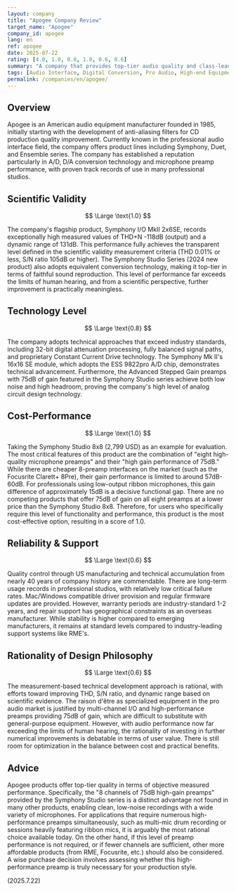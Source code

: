 ```yaml
---
layout: company
title: "Apogee Company Review"
target_name: "Apogee"
company_id: apogee
lang: en
ref: apogee
date: 2025-07-22
rating: [4.0, 1.0, 0.8, 1.0, 0.6, 0.6]
summary: "A company that provides top-tier audio quality and class-leading preamp performance in the professional audio interface sector. Its unique performance offers excellent cost-performance for specific applications."
tags: [Audio Interface, Digital Conversion, Pro Audio, High-end Equipment]
permalink: /companies/en/apogee/
---
```


## Overview

Apogee is an American audio equipment manufacturer founded in 1985, initially starting with the development of anti-aliasing filters for CD production quality improvement. Currently known in the professional audio interface field, the company offers product lines including Symphony, Duet, and Ensemble series. The company has established a reputation particularly in A/D, D/A conversion technology and microphone preamp performance, with proven track records of use in many professional studios.

## Scientific Validity

$$ \Large \text{1.0} $$

The company's flagship product, Symphony I/O MkII 2x6SE, records exceptionally high measured values of THD+N -118dB (output) and a dynamic range of 131dB. This performance fully achieves the transparent level defined in the scientific validity measurement criteria (THD 0.01% or less, S/N ratio 105dB or higher). The Symphony Studio Series (2024 new product) also adopts equivalent conversion technology, making it top-tier in terms of faithful sound reproduction. This level of performance far exceeds the limits of human hearing, and from a scientific perspective, further improvement is practically meaningless.

## Technology Level

$$ \Large \text{0.8} $$

The company adopts technical approaches that exceed industry standards, including 32-bit digital attenuation processing, fully balanced signal paths, and proprietary Constant Current Drive technology. The Symphony Mk II's 16x16 SE module, which adopts the ESS 9822pro A/D chip, demonstrates technical advancement. Furthermore, the Advanced Stepped Gain preamps with 75dB of gain featured in the Symphony Studio series achieve both low noise and high headroom, proving the company's high level of analog circuit design technology.

## Cost-Performance

$$ \Large \text{1.0} $$

Taking the Symphony Studio 8x8 (2,799 USD) as an example for evaluation. The most critical features of this product are the combination of "eight high-quality microphone preamps" and their "high gain performance of 75dB." While there are cheaper 8-preamp interfaces on the market (such as the Focusrite Clarett+ 8Pre), their gain performance is limited to around 57dB-60dB. For professionals using low-output ribbon microphones, this gain difference of approximately 15dB is a decisive functional gap. There are no competing products that offer 75dB of gain on all eight preamps at a lower price than the Symphony Studio 8x8. Therefore, for users who specifically require this level of functionality and performance, this product is the most cost-effective option, resulting in a score of 1.0.

## Reliability & Support

$$ \Large \text{0.6} $$

Quality control through US manufacturing and technical accumulation from nearly 40 years of company history are commendable. There are long-term usage records in professional studios, with relatively low critical failure rates. Mac/Windows compatible driver provision and regular firmware updates are provided. However, warranty periods are industry-standard 1-2 years, and repair support has geographical constraints as an overseas manufacturer. While stability is higher compared to emerging manufacturers, it remains at standard levels compared to industry-leading support systems like RME's.

## Rationality of Design Philosophy

$$ \Large \text{0.6} $$

The measurement-based technical development approach is rational, with efforts toward improving THD, S/N ratio, and dynamic range based on scientific evidence. The raison d'être as specialized equipment in the pro audio market is justified by multi-channel I/O and high-performance preamps providing 75dB of gain, which are difficult to substitute with general-purpose equipment. However, with audio performance now far exceeding the limits of human hearing, the rationality of investing in further numerical improvements is debatable in terms of user value. There is still room for optimization in the balance between cost and practical benefits.

## Advice

Apogee products offer top-tier quality in terms of objective measured performance. Specifically, the "8 channels of 75dB high-gain preamps" provided by the Symphony Studio series is a distinct advantage not found in many other products, enabling clean, low-noise recordings with a wide variety of microphones. For applications that require numerous high-performance preamps simultaneously, such as multi-mic drum recording or sessions heavily featuring ribbon mics, it is arguably the most rational choice available today. On the other hand, if this level of preamp performance is not required, or if fewer channels are sufficient, other more affordable products (from RME, Focusrite, etc.) should also be considered. A wise purchase decision involves assessing whether this high-performance preamp is truly necessary for your production style.

(2025.7.22)
